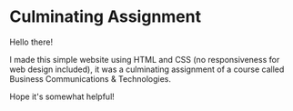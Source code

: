 # Culminating Assignment 

Hello there! 

I made this simple website using HTML and CSS (no responsiveness for web design included), it was a culminating assignment of a course called Business Communications & Technologies. 

Hope it's somewhat helpful! 
